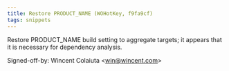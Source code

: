 ```yaml
---
title: Restore PRODUCT_NAME (WOHotKey, f9fa9cf)
tags: snippets
---
```


Restore PRODUCT_NAME build setting to aggregate targets; it appears that it is necessary for dependency analysis.

Signed-off-by: Wincent Colaiuta &lt;win@wincent.com&gt;
